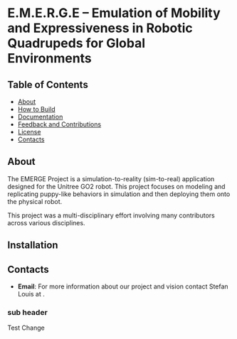 # E.M.E.R.G.E – Emulation of Mobility and Expressiveness in Robotic Quadrupeds for Global Environments 

## Table of Contents
- [About](#about)
- [How to Build](#-how-to-build)
- [Documentation](#-documentation)
- [Feedback and Contributions](#-feedback-and-contributions)
- [License](#-license)
- [Contacts](#contacts)

## About

The EMERGE Project is a simulation-to-reality (sim-to-real) application designed for the Unitree GO2 robot. This project focuses on modeling and replicating puppy-like behaviors in simulation and then deploying them onto the physical robot.

This project was a multi-disciplinary effort involving many contributors across various disciplines.

## Installation

## Contacts
- **Email**: For more information about our project and vision contact Stefan Louis at [](mailto:).

### sub header
Test Change